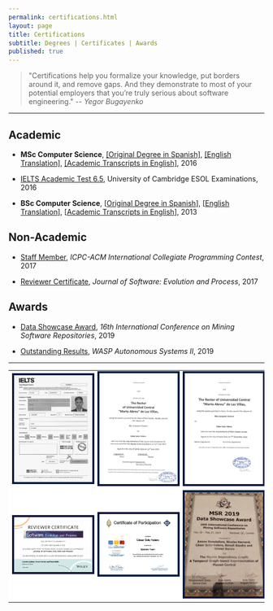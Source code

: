 ```yaml
---
permalink: certifications.html
layout: page
title: Certifications
subtitle: Degrees | Certificates | Awards
published: true
---
```


> "Certifications help you formalize your knowledge, put borders around it, and remove gaps. And they demonstrate to most of your potential employers that you’re truly serious about software engineering."
> -- <cite>Yegor Bugayenko</cite>

---

## Academic

- **MSc Computer Science**,  [\[Original Degree in Spanish\]](), [\[English Translation\]](../files/certificates/MSc_Degree_(certified)_eng.pdf), [\[Academic Transcripts in English\]](../files/certificates/MSc_Academis_Transcript-eng.pdf), 2016

- [IELTS Academic Test 6.5](../img/IETLS_Test_Report_Form.jpg), University of Cambridge ESOL Examinations, 2016

- **BSc Computer Science**, \[[Original Degree in Spanish](../files/certificates/BSc_Degree_Original.pdf)\], \[[English Translation](../files/certificates/BSc_Degree_(certified)_eng.pdf)\], \[[Academic Transcripts in English](../files/certificates/BSc_Academis_Transcript-eng.pdf)\], 2013


## Non-Academic

- [Staff Member](../files/certificates/2017_CertificateStaff_Caribbean_Finals_419972.pdf), _ICPC-ACM International Collegiate Programming Contest_, 2017 

- [Reviewer Certificate](https://onlinelibrary.wiley.com/journal/20477481), _Journal of Software: Evolution and Process_, 2017

## Awards

- [Data Showcase Award](), _16th International Conference on Mining Software Repositories_, 2019

- [Outstanding Results](), _WASP Autonomous Systems II_, 2019 

--- 

<table align="center">
   <tr width="100%" align="center" style="background-color:#FFF; border-top: 0px solid #cccccc;">
      <td width="33%" align="center">
         <img src="../img/IETLS_Test_Report_Form.jpg" alt="IELTS Test Report Form" width="100%" style="border:4px solid #021a40;"/>
      </td>
      <td width="33%" align="center">
         <img src="../files/certificates/BSc_Degree_(certified)_eng.jpg" alt="BSc in Computer Science" width="100%" style="border:4px solid #021a40;"/>
      </td>
      <td width="33%" align="center">
         <img src="../files/certificates/MSc_Degree_(certified)_eng.jpg" alt="MSc in Computer Science" width="100%" style="border:4px solid #021a40;"/>
      </td>
   </tr>
   <!-- Another row -->
   <tr width="100%" align="center" style="background-color:#FFF; border-top: 0px solid #cccccc;">
      <td width="33%" align="center">
         <img src="../files/certificates/SMR_Certificate.jpg" alt="Reviewer Certificate" width="100%" style="border:4px solid #021a40;"/>
      </td>
      <td width="33%" align="center">
         <img src="../files/certificates/2017_CertificateStaff_Caribbean_Finals_419972.jpg" alt="ICPC-ACM International Collegiate Programming Contest" width="100%" style="border:4px solid #021a40;"/>
      </td>
      <td width="33%" align="center">
         <img src="../img/awards/MSR-2019.jpg" alt="MSR Data Showcase Award" width="100%" style="border:4px solid #021a40;"/>
      </td>
   </tr>
</table>